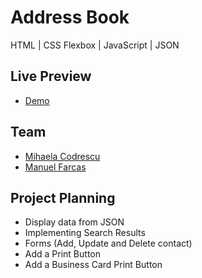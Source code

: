 # Address Book

HTML | CSS Flexbox | JavaScript | JSON

## Live Preview

- [Demo](https://mihaela-cod.github.io/address-book/)

## Team

- [Mihaela Codrescu](https://github.com/mihaela-cod)
- [Manuel Farcas](https://github.com/manuel.farcas)

## Project Planning

- Display data from JSON
- Implementing Search Results
- Forms (Add, Update and Delete contact)
- Add a Print Button
- Add a Business Card Print Button
